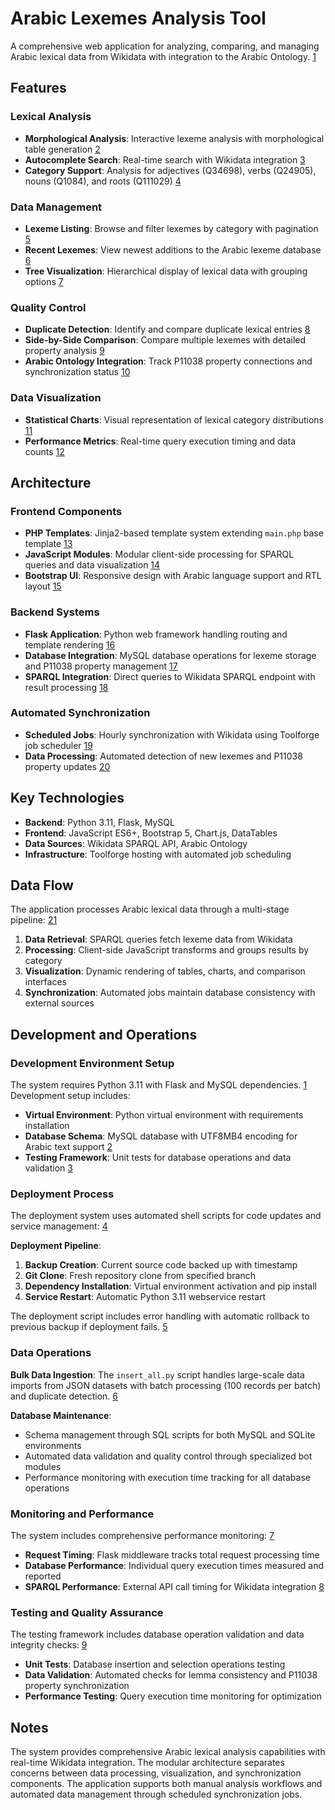 # Arabic Lexemes Analysis Tool

A comprehensive web application for analyzing, comparing, and managing Arabic lexical data from Wikidata with integration to the Arabic Ontology. [1](#0-0) 

## Features

### Lexical Analysis
- **Morphological Analysis**: Interactive lexeme analysis with morphological table generation [2](#0-1) 
- **Autocomplete Search**: Real-time search with Wikidata integration [3](#0-2) 
- **Category Support**: Analysis for adjectives (Q34698), verbs (Q24905), nouns (Q1084), and roots (Q111029) [4](#0-3) 

### Data Management
- **Lexeme Listing**: Browse and filter lexemes by category with pagination [5](#0-4) 
- **Recent Lexemes**: View newest additions to the Arabic lexeme database [6](#0-5) 
- **Tree Visualization**: Hierarchical display of lexical data with grouping options [7](#0-6) 

### Quality Control
- **Duplicate Detection**: Identify and compare duplicate lexical entries [8](#0-7) 
- **Side-by-Side Comparison**: Compare multiple lexemes with detailed property analysis [9](#0-8) 
- **Arabic Ontology Integration**: Track P11038 property connections and synchronization status [10](#0-9) 

### Data Visualization
- **Statistical Charts**: Visual representation of lexical category distributions [11](#0-10) 
- **Performance Metrics**: Real-time query execution timing and data counts [12](#0-11) 

## Architecture

### Frontend Components
- **PHP Templates**: Jinja2-based template system extending `main.php` base template [13](#0-12) 
- **JavaScript Modules**: Modular client-side processing for SPARQL queries and data visualization [14](#0-13) 
- **Bootstrap UI**: Responsive design with Arabic language support and RTL layout [15](#0-14) 

### Backend Systems
- **Flask Application**: Python web framework handling routing and template rendering [16](#0-15) 
- **Database Integration**: MySQL database operations for lexeme storage and P11038 property management [17](#0-16) 
- **SPARQL Integration**: Direct queries to Wikidata SPARQL endpoint with result processing [18](#0-17) 

### Automated Synchronization
- **Scheduled Jobs**: Hourly synchronization with Wikidata using Toolforge job scheduler [19](#0-18) 
- **Data Processing**: Automated detection of new lexemes and P11038 property updates [20](#0-19) 

## Key Technologies

- **Backend**: Python 3.11, Flask, MySQL
- **Frontend**: JavaScript ES6+, Bootstrap 5, Chart.js, DataTables
- **Data Sources**: Wikidata SPARQL API, Arabic Ontology
- **Infrastructure**: Toolforge hosting with automated job scheduling

## Data Flow

The application processes Arabic lexical data through a multi-stage pipeline: [21](#0-20) 

1. **Data Retrieval**: SPARQL queries fetch lexeme data from Wikidata
2. **Processing**: Client-side JavaScript transforms and groups results by category
3. **Visualization**: Dynamic rendering of tables, charts, and comparison interfaces
4. **Synchronization**: Automated jobs maintain database consistency with external sources

## Development and Operations

### Development Environment Setup

The system requires Python 3.11 with Flask and MySQL dependencies. [1](#1-0)  Development setup includes:

- **Virtual Environment**: Python virtual environment with requirements installation
- **Database Schema**: MySQL database with UTF8MB4 encoding for Arabic text support [2](#1-1) 
- **Testing Framework**: Unit tests for database operations and data validation [3](#1-2) 

### Deployment Process

The deployment system uses automated shell scripts for code updates and service management: [4](#1-3) 

**Deployment Pipeline**:
1. **Backup Creation**: Current source code backed up with timestamp
2. **Git Clone**: Fresh repository clone from specified branch
3. **Dependency Installation**: Virtual environment activation and pip install
4. **Service Restart**: Automatic Python 3.11 webservice restart

The deployment script includes error handling with automatic rollback to previous backup if deployment fails. [5](#1-4) 

### Data Operations

**Bulk Data Ingestion**: The `insert_all.py` script handles large-scale data imports from JSON datasets with batch processing (100 records per batch) and duplicate detection. [6](#1-5) 

**Database Maintenance**: 
- Schema management through SQL scripts for both MySQL and SQLite environments
- Automated data validation and quality control through specialized bot modules
- Performance monitoring with execution time tracking for all database operations

### Monitoring and Performance

The system includes comprehensive performance monitoring: [7](#1-6) 

- **Request Timing**: Flask middleware tracks total request processing time
- **Database Performance**: Individual query execution times measured and reported
- **SPARQL Performance**: External API call timing for Wikidata integration [8](#1-7) 

### Testing and Quality Assurance

The testing framework includes database operation validation and data integrity checks: [9](#1-8) 

- **Unit Tests**: Database insertion and selection operations testing
- **Data Validation**: Automated checks for lemma consistency and P11038 property synchronization
- **Performance Testing**: Query execution time monitoring for optimization

## Notes

The system provides comprehensive Arabic lexical analysis capabilities with real-time Wikidata integration. The modular architecture separates concerns between data processing, visualization, and synchronization components. The application supports both manual analysis workflows and automated data management through scheduled synchronization jobs.
